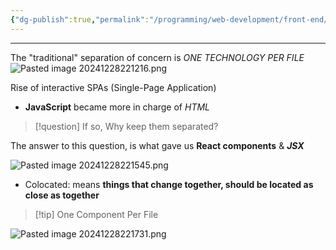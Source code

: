 ```yaml
---
{"dg-publish":true,"permalink":"/programming/web-development/front-end/react-js/001-react-fundamentals/001-intro-and-theories/004-separation-of-concerns/","tags":["programming","ReactJS","javascript","reactjsintro"]}
---
```


---

The "traditional" separation of concern is _ONE TECHNOLOGY PER FILE_
![Pasted image 20241228221216.png](/img/user/Misc/attachments/Pasted%20image%2020241228221216.png)

Rise of interactive SPAs (Single-Page Application)
- __JavaScript__ became more in charge of _HTML_
> [!question] If so, Why keep them separated?

The answer to this question, is what gave us __React components__ & ___JSX___

![Pasted image 20241228221545.png](/img/user/Misc/attachments/Pasted%20image%2020241228221545.png)
- Colocated: means __things that change together, should be located as close as together__
> [!tip] One Component Per File

![Pasted image 20241228221731.png](/img/user/Misc/attachments/Pasted%20image%2020241228221731.png)
